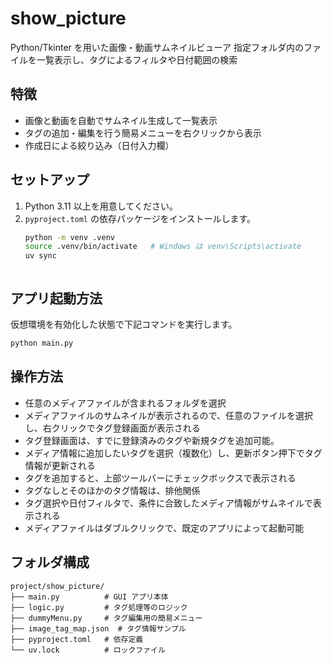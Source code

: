 # show_picture

Python/Tkinter を用いた画像・動画サムネイルビューア
指定フォルダ内のファイルを一覧表示し、タグによるフィルタや日付範囲の検索

## 特徴
- 画像と動画を自動でサムネイル生成して一覧表示
- タグの追加・編集を行う簡易メニューを右クリックから表示
- 作成日による絞り込み（日付入力欄）

## セットアップ
1. Python 3.11 以上を用意してください。
2. `pyproject.toml` の依存パッケージをインストールします。
   ```bash
   python -m venv .venv
   source .venv/bin/activate   # Windows は venv\Scripts\activate
   uv sync
   ```
   ```

## アプリ起動方法
仮想環境を有効化した状態で下記コマンドを実行します。
```bash
python main.py
```
## 操作方法
- 任意のメディアファイルが含まれるフォルダを選択
- メディアファイルのサムネイルが表示されるので、任意のファイルを選択し、右クリックでタグ登録画面が表示される
- タグ登録画面は、すでに登録済みのタグや新規タグを追加可能。
- メディア情報に追加したいタグを選択（複数化）し、更新ボタン押下でタグ情報が更新される
- タグを追加すると、上部ツールバーにチェックボックスで表示される
- タグなしとそのほかのタグ情報は、排他関係
- タグ選択や日付フィルタで、条件に合致したメディア情報がサムネイルで表示される
- メディアファイルはダブルクリックで、既定のアプリによって起動可能

## フォルダ構成
```
project/show_picture/
├── main.py          # GUI アプリ本体
├── logic.py         # タグ処理等のロジック
├── dummyMenu.py     # タグ編集用の簡易メニュー
├── image_tag_map.json  # タグ情報サンプル
├── pyproject.toml   # 依存定義
└── uv.lock          # ロックファイル
```
